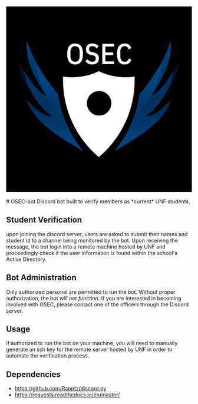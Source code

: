 <p align="center"> 
<img src="https://github.com/DLJ42/OSEC-bot/blob/master/osec_logo-discord_black.png">
</p>
# OSEC-bot
Discord bot built to verify members as *current* UNF students.

## Student Verification
upon joining the discord server, users are asked to submit their names and student id to a channel being monitored by the bot. Upon receiving the message, the bot login into a remote machine hosted by UNF and proceedingly check if the user information is found within the school's Active Directory.

## Bot Administration
Only authorized personel are permitted to run the bot. Without proper authorization, the bot *will not function*. If you are interested in becoming involved with OSEC, please contact one of the officers through the Discord server. 

## Usage
if authorized to run the bot on your machine, you will need to manually generate an ssh key for the remote server hosted by UNF in order to automate the verification process.

## Dependencies
* https://github.com/Rapptz/discord.py
* https://requests.readthedocs.io/en/master/
